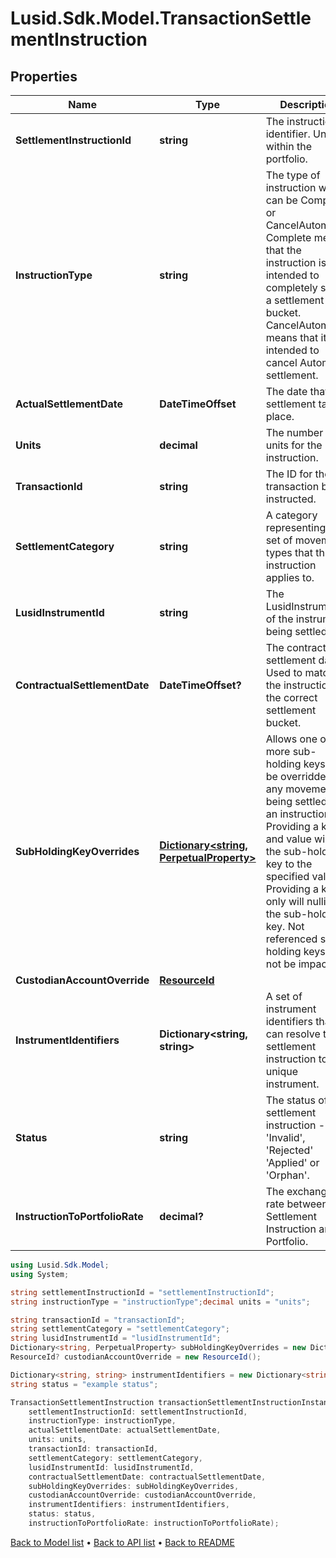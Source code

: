 # Lusid.Sdk.Model.TransactionSettlementInstruction

## Properties

Name | Type | Description | Notes
------------ | ------------- | ------------- | -------------
**SettlementInstructionId** | **string** | The instruction identifier. Unique within the portfolio. | 
**InstructionType** | **string** | The type of instruction which can be Complete or CancelAutomatic. Complete means that the instruction is intended to completely settle a settlement bucket. CancelAutomatic means that it is intended to cancel Automatic settlement. | 
**ActualSettlementDate** | **DateTimeOffset** | The date that settlement takes place. | 
**Units** | **decimal** | The number of units for the instruction. | 
**TransactionId** | **string** | The ID for the transaction being instructed. | 
**SettlementCategory** | **string** | A category representing the set of movement types that this instruction applies to. | 
**LusidInstrumentId** | **string** | The LusidInstrumentId of the instrument being settled. | 
**ContractualSettlementDate** | **DateTimeOffset?** | The contractual settlement date. Used to match the instruction to the correct settlement bucket. | [optional] 
**SubHoldingKeyOverrides** | [**Dictionary&lt;string, PerpetualProperty&gt;**](PerpetualProperty.md) | Allows one or more sub-holding keys to be overridden for any movement being settled by an instruction. Providing a key and value will set the sub-holding key to the specified value; Providing a key only will nullify the sub-holding key. Not referenced sub-holding keys will not be impacted.  | [optional] 
**CustodianAccountOverride** | [**ResourceId**](ResourceId.md) |  | [optional] 
**InstrumentIdentifiers** | **Dictionary&lt;string, string&gt;** | A set of instrument identifiers that can resolve the settlement instruction to a unique instrument. | 
**Status** | **string** | The status of the settlement instruction - &#39;Invalid&#39;, &#39;Rejected&#39; &#39;Applied&#39; or &#39;Orphan&#39;. | [optional] 
**InstructionToPortfolioRate** | **decimal?** | The exchange rate between the Settlement Instruction and Portfolio. | [optional] 

```csharp
using Lusid.Sdk.Model;
using System;

string settlementInstructionId = "settlementInstructionId";
string instructionType = "instructionType";decimal units = "units";

string transactionId = "transactionId";
string settlementCategory = "settlementCategory";
string lusidInstrumentId = "lusidInstrumentId";
Dictionary<string, PerpetualProperty> subHoldingKeyOverrides = new Dictionary<string, PerpetualProperty>();
ResourceId? custodianAccountOverride = new ResourceId();

Dictionary<string, string> instrumentIdentifiers = new Dictionary<string, string>();
string status = "example status";

TransactionSettlementInstruction transactionSettlementInstructionInstance = new TransactionSettlementInstruction(
    settlementInstructionId: settlementInstructionId,
    instructionType: instructionType,
    actualSettlementDate: actualSettlementDate,
    units: units,
    transactionId: transactionId,
    settlementCategory: settlementCategory,
    lusidInstrumentId: lusidInstrumentId,
    contractualSettlementDate: contractualSettlementDate,
    subHoldingKeyOverrides: subHoldingKeyOverrides,
    custodianAccountOverride: custodianAccountOverride,
    instrumentIdentifiers: instrumentIdentifiers,
    status: status,
    instructionToPortfolioRate: instructionToPortfolioRate);
```

[Back to Model list](../README.md#documentation-for-models) &#8226; [Back to API list](../README.md#documentation-for-api-endpoints) &#8226; [Back to README](../README.md)
